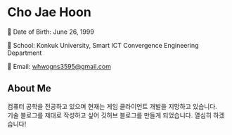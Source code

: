 # Cho Jae Hoon
<!--![Profile Photo](https://example.com/your-profile-photo.jpg)-->

📅 Date of Birth: June 26, 1999

🏫 School: Konkuk University, Smart ICT Convergence Engineering Department

📧 Email: whwogns3595@gmail.com
<!--
🌐 Website: [Your Website](https://www.yourwebsite.com)

📱 LinkedIn: [Your LinkedIn Profile](https://www.linkedin.com/in/yourprofile)

🐦 Twitter: [Your Twitter Handle](https://twitter.com/yourhandle)
-->
## About Me

컴퓨터 공학을 전공하고 있으며 현재는 게임 클라이언트 개발을 지망하고 있습니다.  
기술 블로그를 제대로 작성하고 싶어 깃허브 블로그를 만들게 되었습니다. 열심히 하겠습니다!

<!--
## Education

- Bachelor of Science in Computer Science, Example University (2010-2014)
- Master of Computer Science, Example University (2015-2017)

## Work Experience

- Software Engineer at Tech Company A (2017-2020)
- Senior Software Engineer at Tech Company B (2020-Present)

## Projects

- [Project A](https://github.com/yourusername/project-a): A brief description of what this project does.
- [Project B](https://github.com/yourusername/project-b): Another project you want to highlight.

## Skills

- Programming Languages: Python, JavaScript, C++
- Web Development: HTML, CSS, React
- Database Management: MySQL, MongoDB
- Machine Learning: scikit-learn, TensorFlow
- Version Control: Git, GitHub

Feel free to reach out to me via email or on social media if you'd like to connect or collaborate on any exciting projects.
-->
